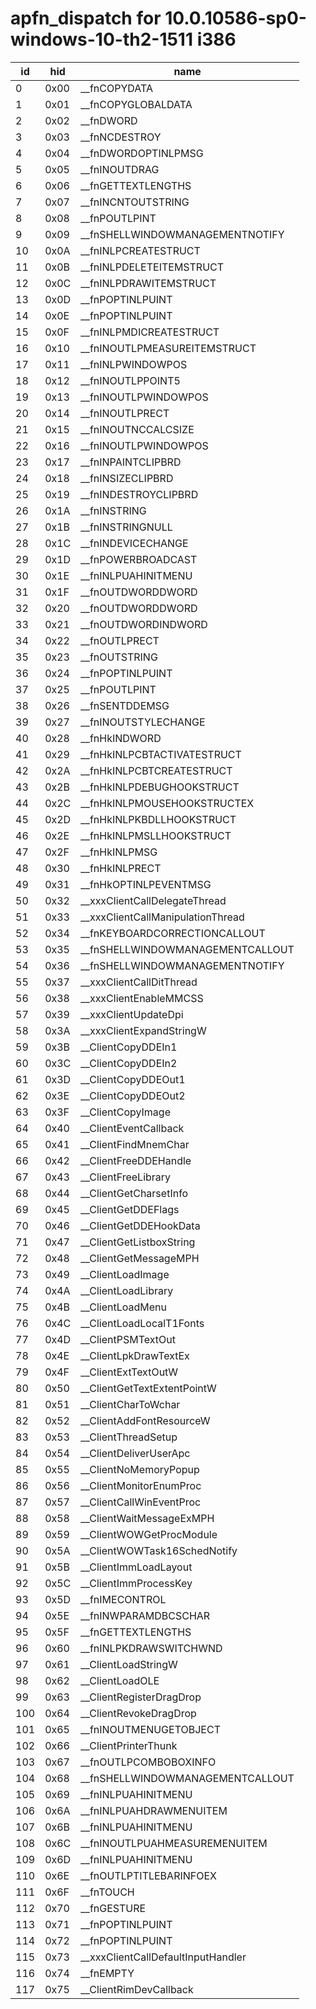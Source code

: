 # apfn_dispatch for 10.0.10586-sp0-windows-10-th2-1511 i386

|id|hid|name
|------|------|------
| 0 | 0x00 | __fnCOPYDATA
| 1 | 0x01 | __fnCOPYGLOBALDATA
| 2 | 0x02 | __fnDWORD
| 3 | 0x03 | __fnNCDESTROY
| 4 | 0x04 | __fnDWORDOPTINLPMSG
| 5 | 0x05 | __fnINOUTDRAG
| 6 | 0x06 | __fnGETTEXTLENGTHS
| 7 | 0x07 | __fnINCNTOUTSTRING
| 8 | 0x08 | __fnPOUTLPINT
| 9 | 0x09 | __fnSHELLWINDOWMANAGEMENTNOTIFY
| 10 | 0x0A | __fnINLPCREATESTRUCT
| 11 | 0x0B | __fnINLPDELETEITEMSTRUCT
| 12 | 0x0C | __fnINLPDRAWITEMSTRUCT
| 13 | 0x0D | __fnPOPTINLPUINT
| 14 | 0x0E | __fnPOPTINLPUINT
| 15 | 0x0F | __fnINLPMDICREATESTRUCT
| 16 | 0x10 | __fnINOUTLPMEASUREITEMSTRUCT
| 17 | 0x11 | __fnINLPWINDOWPOS
| 18 | 0x12 | __fnINOUTLPPOINT5
| 19 | 0x13 | __fnINOUTLPWINDOWPOS
| 20 | 0x14 | __fnINOUTLPRECT
| 21 | 0x15 | __fnINOUTNCCALCSIZE
| 22 | 0x16 | __fnINOUTLPWINDOWPOS
| 23 | 0x17 | __fnINPAINTCLIPBRD
| 24 | 0x18 | __fnINSIZECLIPBRD
| 25 | 0x19 | __fnINDESTROYCLIPBRD
| 26 | 0x1A | __fnINSTRING
| 27 | 0x1B | __fnINSTRINGNULL
| 28 | 0x1C | __fnINDEVICECHANGE
| 29 | 0x1D | __fnPOWERBROADCAST
| 30 | 0x1E | __fnINLPUAHINITMENU
| 31 | 0x1F | __fnOUTDWORDDWORD
| 32 | 0x20 | __fnOUTDWORDDWORD
| 33 | 0x21 | __fnOUTDWORDINDWORD
| 34 | 0x22 | __fnOUTLPRECT
| 35 | 0x23 | __fnOUTSTRING
| 36 | 0x24 | __fnPOPTINLPUINT
| 37 | 0x25 | __fnPOUTLPINT
| 38 | 0x26 | __fnSENTDDEMSG
| 39 | 0x27 | __fnINOUTSTYLECHANGE
| 40 | 0x28 | __fnHkINDWORD
| 41 | 0x29 | __fnHkINLPCBTACTIVATESTRUCT
| 42 | 0x2A | __fnHkINLPCBTCREATESTRUCT
| 43 | 0x2B | __fnHkINLPDEBUGHOOKSTRUCT
| 44 | 0x2C | __fnHkINLPMOUSEHOOKSTRUCTEX
| 45 | 0x2D | __fnHkINLPKBDLLHOOKSTRUCT
| 46 | 0x2E | __fnHkINLPMSLLHOOKSTRUCT
| 47 | 0x2F | __fnHkINLPMSG
| 48 | 0x30 | __fnHkINLPRECT
| 49 | 0x31 | __fnHkOPTINLPEVENTMSG
| 50 | 0x32 | __xxxClientCallDelegateThread
| 51 | 0x33 | __xxxClientCallManipulationThread
| 52 | 0x34 | __fnKEYBOARDCORRECTIONCALLOUT
| 53 | 0x35 | __fnSHELLWINDOWMANAGEMENTCALLOUT
| 54 | 0x36 | __fnSHELLWINDOWMANAGEMENTNOTIFY
| 55 | 0x37 | __xxxClientCallDitThread
| 56 | 0x38 | __xxxClientEnableMMCSS
| 57 | 0x39 | __xxxClientUpdateDpi
| 58 | 0x3A | __xxxClientExpandStringW
| 59 | 0x3B | __ClientCopyDDEIn1
| 60 | 0x3C | __ClientCopyDDEIn2
| 61 | 0x3D | __ClientCopyDDEOut1
| 62 | 0x3E | __ClientCopyDDEOut2
| 63 | 0x3F | __ClientCopyImage
| 64 | 0x40 | __ClientEventCallback
| 65 | 0x41 | __ClientFindMnemChar
| 66 | 0x42 | __ClientFreeDDEHandle
| 67 | 0x43 | __ClientFreeLibrary
| 68 | 0x44 | __ClientGetCharsetInfo
| 69 | 0x45 | __ClientGetDDEFlags
| 70 | 0x46 | __ClientGetDDEHookData
| 71 | 0x47 | __ClientGetListboxString
| 72 | 0x48 | __ClientGetMessageMPH
| 73 | 0x49 | __ClientLoadImage
| 74 | 0x4A | __ClientLoadLibrary
| 75 | 0x4B | __ClientLoadMenu
| 76 | 0x4C | __ClientLoadLocalT1Fonts
| 77 | 0x4D | __ClientPSMTextOut
| 78 | 0x4E | __ClientLpkDrawTextEx
| 79 | 0x4F | __ClientExtTextOutW
| 80 | 0x50 | __ClientGetTextExtentPointW
| 81 | 0x51 | __ClientCharToWchar
| 82 | 0x52 | __ClientAddFontResourceW
| 83 | 0x53 | __ClientThreadSetup
| 84 | 0x54 | __ClientDeliverUserApc
| 85 | 0x55 | __ClientNoMemoryPopup
| 86 | 0x56 | __ClientMonitorEnumProc
| 87 | 0x57 | __ClientCallWinEventProc
| 88 | 0x58 | __ClientWaitMessageExMPH
| 89 | 0x59 | __ClientWOWGetProcModule
| 90 | 0x5A | __ClientWOWTask16SchedNotify
| 91 | 0x5B | __ClientImmLoadLayout
| 92 | 0x5C | __ClientImmProcessKey
| 93 | 0x5D | __fnIMECONTROL
| 94 | 0x5E | __fnINWPARAMDBCSCHAR
| 95 | 0x5F | __fnGETTEXTLENGTHS
| 96 | 0x60 | __fnINLPKDRAWSWITCHWND
| 97 | 0x61 | __ClientLoadStringW
| 98 | 0x62 | __ClientLoadOLE
| 99 | 0x63 | __ClientRegisterDragDrop
| 100 | 0x64 | __ClientRevokeDragDrop
| 101 | 0x65 | __fnINOUTMENUGETOBJECT
| 102 | 0x66 | __ClientPrinterThunk
| 103 | 0x67 | __fnOUTLPCOMBOBOXINFO
| 104 | 0x68 | __fnSHELLWINDOWMANAGEMENTCALLOUT
| 105 | 0x69 | __fnINLPUAHINITMENU
| 106 | 0x6A | __fnINLPUAHDRAWMENUITEM
| 107 | 0x6B | __fnINLPUAHINITMENU
| 108 | 0x6C | __fnINOUTLPUAHMEASUREMENUITEM
| 109 | 0x6D | __fnINLPUAHINITMENU
| 110 | 0x6E | __fnOUTLPTITLEBARINFOEX
| 111 | 0x6F | __fnTOUCH
| 112 | 0x70 | __fnGESTURE
| 113 | 0x71 | __fnPOPTINLPUINT
| 114 | 0x72 | __fnPOPTINLPUINT
| 115 | 0x73 | __xxxClientCallDefaultInputHandler
| 116 | 0x74 | __fnEMPTY
| 117 | 0x75 | __ClientRimDevCallback



